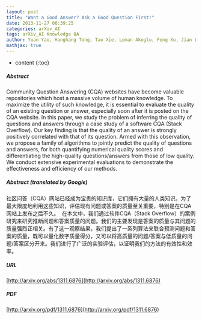 ```yaml
---
layout: post
title: "Want a Good Answer? Ask a Good Question First!"
date: 2013-11-27 06:39:25
categories: arXiv_AI
tags: arXiv_AI Knowledge QA
author: Yuan Yao, Hanghang Tong, Tao Xie, Leman Akoglu, Feng Xu, Jian Lu
mathjax: true
---
```


* content
{:toc}

##### Abstract
Community Question Answering (CQA) websites have become valuable repositories which host a massive volume of human knowledge. To maximize the utility of such knowledge, it is essential to evaluate the quality of an existing question or answer, especially soon after it is posted on the CQA website. 
 In this paper, we study the problem of inferring the quality of questions and answers through a case study of a software CQA (Stack Overflow). Our key finding is that the quality of an answer is strongly positively correlated with that of its question. Armed with this observation, we propose a family of algorithms to jointly predict the quality of questions and answers, for both quantifying numerical quality scores and differentiating the high-quality questions/answers from those of low quality. We conduct extensive experimental evaluations to demonstrate the effectiveness and efficiency of our methods.

##### Abstract (translated by Google)
社区问答（CQA）网站已经成为宝贵的知识库，它们拥有大量的人类知识。为了最大限度地利用这些知识，评估现有问题或答案的质量至关重要，特别是在CQA网站上发布之后不久。
 在本文中，我们通过软件CQA（Stack Overflow）的案例研究来研究推断问题和答案质量的问题。我们的主要发现是答案的质量与其问题的质量强烈正相关。有了这一观察结果，我们提出了一系列算法来联合预测问题和答案的质量，既可以量化数字质量得分，又可以将高质量的问题/答案与低质量的问题/答案区分开来。我们进行了广泛的实验评估，以证明我们的方法的有效性和效率。

##### URL
[http://arxiv.org/abs/1311.6876](http://arxiv.org/abs/1311.6876)

##### PDF
[http://arxiv.org/pdf/1311.6876](http://arxiv.org/pdf/1311.6876)

